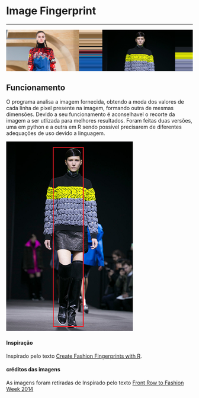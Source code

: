# Image Fingerprint
-----

[![capa](img/capa.png "capa")](https://www.nytimes.com/newsgraphics/2014/02/14/fashion-week-editors-picks/index.html "capa")

## Funcionamento

O programa analisa a imagem fornecida, obtendo a moda dos valores de cada linha de pixel presente na imagem, formando outra de mesmas dimensões. Devido a seu funcionamento é aconselhavel o recorte da imagem a ser utlizada para melhores resultados. Foram feitas duas versões, uma em python e a outra em R sendo possivel precisarem de diferentes adequações de uso devido a linguagem.

[![exemplo de corte](img/exemplo_de_corte.png "exemplo de corte")](https://www.nytimes.com/newsgraphics/2014/02/14/fashion-week-editors-picks/index.html "exemplo de corte")

#### Inspiração

Inspirado pelo texto [Create Fashion Fingerprints with R](https://www.r-bloggers.com/2014/10/create-fashion-fingerprints-with-r/ "Create Fashion Fingerprints with R").

#### créditos das imagens 

As imagens foram retiradas de Inspirado pelo texto [Front Row to Fashion Week 2014](https://www.nytimes.com/newsgraphics/2014/02/14/fashion-week-editors-picks/index.html "Front Row to Fashion Week 2014")                  



